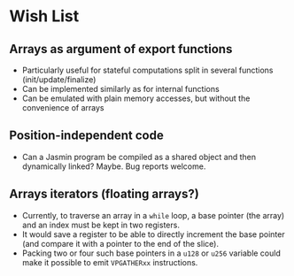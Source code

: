 # Wish List

## Arrays as argument of export functions

  - Particularly useful for stateful computations split in several functions (init/update/finalize)
  - Can be implemented similarly as for internal functions
  - Can be emulated with plain memory accesses, but without the convenience of arrays

## Position-independent code

  - Can a Jasmin program be compiled as a shared object and then dynamically linked? Maybe. Bug reports welcome.

## Arrays iterators (floating arrays?)

  - Currently, to traverse an array in a `while` loop, a base pointer (the array) and an index must be kept in two registers.
  - It would save a register to be able to directly increment the base pointer (and compare it with a pointer to the end of the slice).
  - Packing two or four such base pointers in a `u128` or `u256` variable could make it possible to emit `VPGATHERxx` instructions.